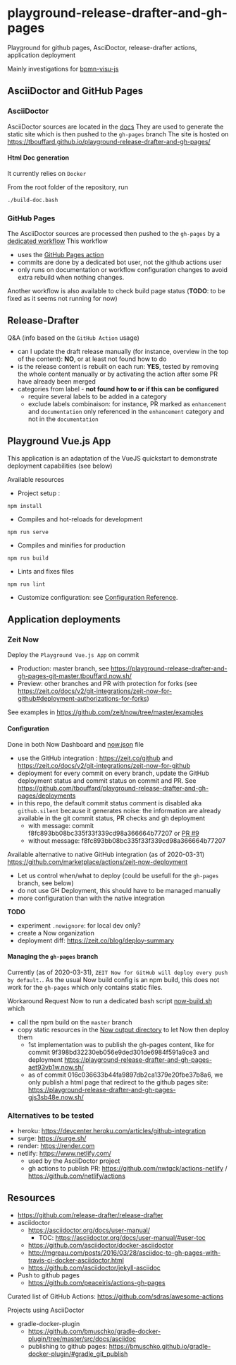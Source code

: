 # playground-release-drafter-and-gh-pages

Playground for github pages, AsciDoctor, release-drafter actions, application deployment

Mainly investigations for [bpmn-visu-js](https://github.com/bonitasoft-labs/bpmn-visu-js)


## AsciiDoctor and GitHub Pages

### AsciiDoctor

AsciiDoctor sources are located in the [docs](docs)
They are used to generate the static site which is then pushed to the `gh-pages` branch
The site is hosted on https://tbouffard.github.io/playground-release-drafter-and-gh-pages/ 

#### Html Doc generation

It currently relies on `Docker`

From the root folder of the repository, run 
```bash
./build-doc.bash
```

### GitHub Pages

The AsciiDoctor sources are processed then pushed to the `gh-pages` by a [dedicated workflow](.github/workflows/gh-pages-publishing.yml)
This workflow
- uses the [GitHub Pages action](https://github.com/marketplace/actions/github-pages-action)
- commits are done by a dedicated bot user, not the github actions user
- only runs on documentation or workflow configuration changes to avoid extra rebuild when nothing changes.
 
Another workflow is also available to check build page status (**TODO**: to be fixed as it seems not running for now)


## Release-Drafter

Q&A (info based on the `GitHub Action` usage)
- can I update the draft release manually (for instance, overview in the top of the content): **NO**, or at least not found how to do
- is the release content is rebuilt on each run: **YES**, tested by removing the whole content manually or by activating the
action after some PR have already been merged
- categories from label - **not found how to or if this can be configured**
  - require several labels to be added in a category
  - exclude labels combinaison: for instance, PR marked as `enhancement` and `documentation` only referenced in the `enhancement`
  category and not in the `documentation`


## Playground Vue.js App

This application is an adaptation of the VueJS quickstart to demonstrate deployment capabilities (see below)

Available resources
- Project setup :
```
npm install
```
- Compiles and hot-reloads for development
```
npm run serve
```
- Compiles and minifies for production
```
npm run build
```
- Lints and fixes files
```
npm run lint
```
- Customize configuration: see [Configuration Reference](https://cli.vuejs.org/config/).


## Application deployments

### Zeit Now

Deploy the `Playground Vue.js App` on commit
- Production: master branch, see https://playground-release-drafter-and-gh-pages-git-master.tbouffard.now.sh/
- Preview: other branches and PR with protection for forks (see https://zeit.co/docs/v2/git-integrations/zeit-now-for-github#deployment-authorizations-for-forks) 

See examples in https://github.com/zeit/now/tree/master/examples


#### Configuration

Done in both Now Dashboard and [now.json](./now.json) file

- use the GitHub integration : https://zeit.co/github and https://zeit.co/docs/v2/git-integrations/zeit-now-for-github
- deployment for every commit on every branch, update the GitHub deployment status and commit status on commit and PR.
See https://github.com/tbouffard/playground-release-drafter-and-gh-pages/deployments
- in this repo, the default commit status comment is disabled aka `github.silent` because it generates noise: the information are already
available in the git commit status, PR checks and gh deployment 
  - with message: commit f8fc893bb08bc335f33f339cd98a366664b77207 or [PR #9](https://github.com/tbouffard/playground-release-drafter-and-gh-pages/pull/9)
  - without message: f8fc893bb08bc335f33f339cd98a366664b77207

Available alternative to native GitHub integration (as of 2020-03-31)
https://github.com/marketplace/actions/zeit-now-deployment
- Let us control when/what to deploy (could be usefull for the `gh-pages` branch, see below)
- do not use GH Deployment, this should have to be managed manually
- more configuration than with the native integration 

**TODO**
- experiment `.nowignore`: for local dev only?
- create a Now organization
- deployment diff: https://zeit.co/blog/deploy-summary

#### Managing the `gh-pages` branch

Currently (as of 2020-03-31), `ZEIT Now for GitHub will deploy every push by default.`. As the usual Now build config
is an npm build, this does not work for the `gh-pages` which only contains static files.

Workaround
Request Now to run a dedicated bash script [now-build.sh](./now-build.sh) which
- call the npm build on the `master` branch
- copy static resources in the [Now output directory](https://zeit.co/docs/v2/build-step#output-directory) to let Now then
deploy them
  - 1st implementation was to publish the gh-pages content, like for commit 9f398bd32230eb056e9ded301de6984f591a9ce3 and deployment https://playground-release-drafter-and-gh-pages-aet93vb1w.now.sh/
  - as of commit 016c036633b44fa9897db2ca1379e20fbe37b8a6, we only publish a html page that redirect to the github pages site: https://playground-release-drafter-and-gh-pages-gjs3sb48e.now.sh/


### Alternatives to be tested

- heroku: https://devcenter.heroku.com/articles/github-integration
- surge: https://surge.sh/ 
- render: https://render.com
- netlify: https://www.netlify.com/
  - used by the AsciiDoctor project
  - gh actions to publish PR: https://github.com/nwtgck/actions-netlify / https://github.com/netlify/actions


## Resources

- https://github.com/release-drafter/release-drafter
- asciidoctor
  - https://asciidoctor.org/docs/user-manual/
    - TOC: https://asciidoctor.org/docs/user-manual/#user-toc
  - https://github.com/asciidoctor/docker-asciidoctor
  - http://mgreau.com/posts/2016/03/28/asciidoc-to-gh-pages-with-travis-ci-docker-asciidoctor.html
  - https://github.com/asciidoctor/jekyll-asciidoc
- Push to github pages
  - https://github.com/peaceiris/actions-gh-pages
  
Curated list of GitHub Actions: https://github.com/sdras/awesome-actions

Projects using AsciiDoctor
  - gradle-docker-plugin
    - https://github.com/bmuschko/gradle-docker-plugin/tree/master/src/docs/asciidoc
    - publishing to github pages: https://bmuschko.github.io/gradle-docker-plugin/#gradle_git_publish
  
